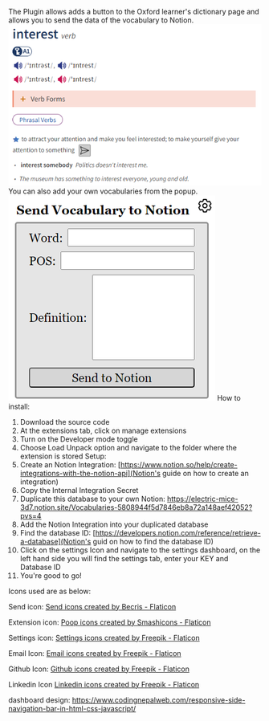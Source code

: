 The Plugin allows adds a button to the Oxford learner's dictionary page and allows you to send the data of the vocabulary to Notion.
![Alt text](Readme/demo1.png)
You can also add your own vocabularies from the popup.
![Alt text](Readme/demo2.png)
How to install:
1. Download the source code
2. At the extensions tab, click on manage extensions
3. Turn on the Developer mode toggle
4. Choose Load Unpack option and navigate to the folder where the extension is stored
Setup:
1. Create an Notion Integration:
[https://www.notion.so/help/create-integrations-with-the-notion-api](Notion's guide on how to create an integration)
2. Copy the Internal Integration Secret
3. Duplicate this database to your own Notion: https://electric-mice-3d7.notion.site/Vocabularies-5808944f5d7846eb8a72a148aef42052?pvs=4
4. Add the Notion Integration into your duplicated database
5. Find the database ID:
[https://developers.notion.com/reference/retrieve-a-database](Notion's guid on how to find the database ID)
6. Click on the settings Icon and navigate to the settings dashboard, on the left hand side you will find the settings tab, enter your KEY and Database ID
7. You're good to go!

Icons used are as below:

Send icon:
<a href="https://www.flaticon.com/free-icons/send" title="send icons">Send icons created by Becris - Flaticon</a>

Extension icon:
<a href="https://www.flaticon.com/free-icons/poop" title="poop icons">Poop icons created by Smashicons - Flaticon</a>

Settings icon:
<a href="https://www.flaticon.com/free-icons/settings" title="settings icons">Settings icons created by Freepik - Flaticon</a>

Email Icon:
<a href="https://www.flaticon.com/free-icons/email" title="email icons">Email icons created by Freepik - Flaticon</a>

Github Icon:
<a href="https://www.flaticon.com/free-icons/github" title="github icons">Github icons created by Freepik - Flaticon</a>

Linkedin Icon
<a href="https://www.flaticon.com/free-icons/linkedin" title="linkedin icons">Linkedin icons created by Freepik - Flaticon</a>

dashboard design:
https://www.codingnepalweb.com/responsive-side-navigation-bar-in-html-css-javascript/
